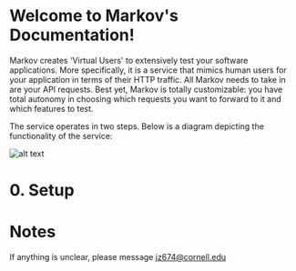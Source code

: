 # Welcome to Markov's Documentation!
 
Markov creates 'Virtual Users' to extensively test your software applications. More specifically, it is a service that mimics human users for your application in terms of their HTTP traffic. All Markov needs to take in are your API requests. Best yet, Markov is totally customizable: you have total autonomy in choosing which requests you want to forward to it and which features to test.

The service operates in two steps. Below is a diagram depicting the functionality of the service:


![alt text](https://github.com/jz674/Markov_Documentation/blob/main/Intro_diagram.png)


# 0. Setup





# Notes
If anything is unclear, please message jz674@cornell.edu
